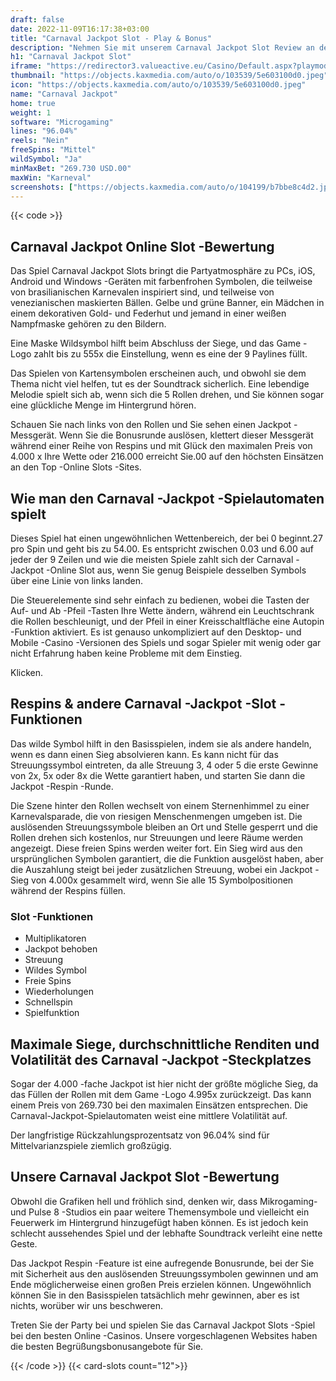 ```yaml
---
draft: false
date: 2022-11-09T16:17:38+03:00
title: "Carnaval Jackpot Slot - Play & Bonus"
description: "Nehmen Sie mit unserem Carnaval Jackpot Slot Review an den Feierlichkeiten teil. Wir betrachten das Gameplay, Bonusfunktionen und wo Sie mit dem größten Casino -Bonus spielen können."
h1: "Carnaval Jackpot Slot"
iframe: "https://redirector3.valueactive.eu/Casino/Default.aspx?playmode=demo&gameid=carnavalJackpot96Desktop&ul=en&applicationid=4123&serverid=15016"
thumbnail: "https://objects.kaxmedia.com/auto/o/103539/5e603100d0.jpeg"
icon: "https://objects.kaxmedia.com/auto/o/103539/5e603100d0.jpeg"
name: "Carnaval Jackpot"
home: true
weight: 1
software: "Microgaming"
lines: "96.04%"
reels: "Nein"
freeSpins: "Mittel"
wildSymbol: "Ja"
minMaxBet: "269.730 USD.00"
maxWin: "Karneval"
screenshots: ["https://objects.kaxmedia.com/auto/o/104199/b7bbe8c4d2.jpeg"]
---
```


{{< code >}}<h2>Carnaval Jackpot Online Slot -Bewertung</h2><p>Das Spiel Carnaval Jackpot Slots bringt die Partyatmosphäre zu PCs, iOS, Android und Windows -Geräten mit farbenfrohen Symbolen, die teilweise von brasilianischen Karnevalen inspiriert sind, und teilweise von venezianischen maskierten Bällen. Gelbe und grüne Banner, ein Mädchen in einem dekorativen Gold- und Federhut und jemand in einer weißen Nampfmaske gehören zu den Bildern.</p><p>Eine Maske Wildsymbol hilft beim Abschluss der Siege, und das Game -Logo zahlt bis zu 555x die Einstellung, wenn es eine der 9 Paylines füllt.</p><p>Das Spielen von Kartensymbolen erscheinen auch, und obwohl sie dem Thema nicht viel helfen, tut es der Soundtrack sicherlich. Eine lebendige Melodie spielt sich ab, wenn sich die 5 Rollen drehen, und Sie können sogar eine glückliche Menge im Hintergrund hören.</p><p>Schauen Sie nach links von den Rollen und Sie sehen einen Jackpot -Messgerät. Wenn Sie die Bonusrunde auslösen, klettert dieser Messgerät während einer Reihe von Respins und mit Glück den maximalen Preis von 4.000 x Ihre Wette oder 216.000 erreicht Sie.00 auf den höchsten Einsätzen an den Top -Online Slots -Sites.</p><h2>Wie man den Carnaval -Jackpot -Spielautomaten spielt</h2><p>Dieses Spiel hat einen ungewöhnlichen Wettenbereich, der bei 0 beginnt.27 pro Spin und geht bis zu 54.00. Es entspricht zwischen 0.03 und 6.00 auf jeder der 9 Zeilen und wie die meisten Spiele zahlt sich der Carnaval -Jackpot -Online Slot aus, wenn Sie genug Beispiele desselben Symbols über eine Linie von links landen.</p><p>Die Steuerelemente sind sehr einfach zu bedienen, wobei die Tasten der Auf- und Ab -Pfeil -Tasten Ihre Wette ändern, während ein Leuchtschrank die Rollen beschleunigt, und der Pfeil in einer Kreisschaltfläche eine Autopin -Funktion aktiviert. Es ist genauso unkompliziert auf den Desktop- und Mobile -Casino -Versionen des Spiels und sogar Spieler mit wenig oder gar nicht Erfahrung haben keine Probleme mit dem Einstieg.</p><p>Klicken.</p><h2>Respins & andere Carnaval -Jackpot -Slot -Funktionen</h2><p>Das wilde Symbol hilft in den Basisspielen, indem sie als andere handeln, wenn es dann einen Sieg absolvieren kann. Es kann nicht für das Streuungssymbol eintreten, da alle Streuung 3, 4 oder 5 die erste Gewinne von 2x, 5x oder 8x die Wette garantiert haben, und starten Sie dann die Jackpot -Respin -Runde.</p><p>Die Szene hinter den Rollen wechselt von einem Sternenhimmel zu einer Karnevalsparade, die von riesigen Menschenmengen umgeben ist. Die auslösenden Streuungssymbole bleiben an Ort und Stelle gesperrt und die Rollen drehen sich kostenlos, nur Streuungen und leere Räume werden angezeigt. Diese freien Spins werden weiter fort. Ein Sieg wird aus den ursprünglichen Symbolen garantiert, die die Funktion ausgelöst haben, aber die Auszahlung steigt bei jeder zusätzlichen Streuung, wobei ein Jackpot -Sieg von 4.000x gesammelt wird, wenn Sie alle 15 Symbolpositionen während der Respins füllen.</p><h3>
Slot -Funktionen</h3><ul>
<li></span>
Multiplikatoren</li>
<li></span>
Jackpot behoben</li>
<li></span>
Streuung</li>
<li></span>
Wildes Symbol</li>
<li></span>
Freie Spins</li>
<li></span>
Wiederholungen</li>
<li></span>
Schnellspin</li>
<li></span>
Spielfunktion</li></ul><h2>Maximale Siege, durchschnittliche Renditen und Volatilität des Carnaval -Jackpot -Steckplatzes</h2><p>Sogar der 4.000 -fache Jackpot ist hier nicht der größte mögliche Sieg, da das Füllen der Rollen mit dem Game -Logo 4.995x zurückzeigt. Das kann einem Preis von 269.730 bei den maximalen Einsätzen entsprechen. Die Carnaval-Jackpot-Spielautomaten weist eine mittlere Volatilität auf.</p><p>Der langfristige Rückzahlungsprozentsatz von 96.04% sind für Mittelvarianzspiele ziemlich großzügig.</p><h2>Unsere Carnaval Jackpot Slot -Bewertung</h2><p>Obwohl die Grafiken hell und fröhlich sind, denken wir, dass Mikrogaming- und Pulse 8 -Studios ein paar weitere Themensymbole und vielleicht ein Feuerwerk im Hintergrund hinzugefügt haben können. Es ist jedoch kein schlecht aussehendes Spiel und der lebhafte Soundtrack verleiht eine nette Geste.</p><p>Das Jackpot Respin -Feature ist eine aufregende Bonusrunde, bei der Sie mit Sicherheit aus den auslösenden Streuungssymbolen gewinnen und am Ende möglicherweise einen großen Preis erzielen können. Ungewöhnlich können Sie in den Basisspielen tatsächlich mehr gewinnen, aber es ist nichts, worüber wir uns beschweren.</p><p>Treten Sie der Party bei und spielen Sie das Carnaval Jackpot Slots -Spiel bei den besten Online -Casinos. Unsere vorgeschlagenen Websites haben die besten Begrüßungsbonusangebote für Sie.</p>{{< /code >}}
{{< card-slots count="12">}}